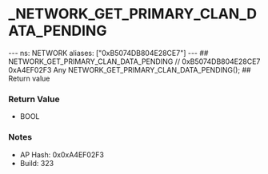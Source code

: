 # _NETWORK_GET_PRIMARY_CLAN_DATA_PENDING

--- ns: NETWORK aliases: ["0xB5074DB804E28CE7"] --- ## NETWORK_GET_PRIMARY_CLAN_DATA_PENDING  // 0xB5074DB804E28CE7 0xA4EF02F3 Any NETWORK_GET_PRIMARY_CLAN_DATA_PENDING();   ## Return value

### Return Value
* BOOL

### Notes
* AP Hash: 0x0xA4EF02F3
* Build: 323

